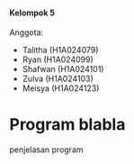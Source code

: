 #### Kelompok 5
Anggota: 
- Talitha (H1A024079)
- Ryan (H1A024099)
- Shafwan (H1A024101)
- Zulva (H1A024103)
- Meisya (H1A024123)

# Program blabla
penjelasan program
